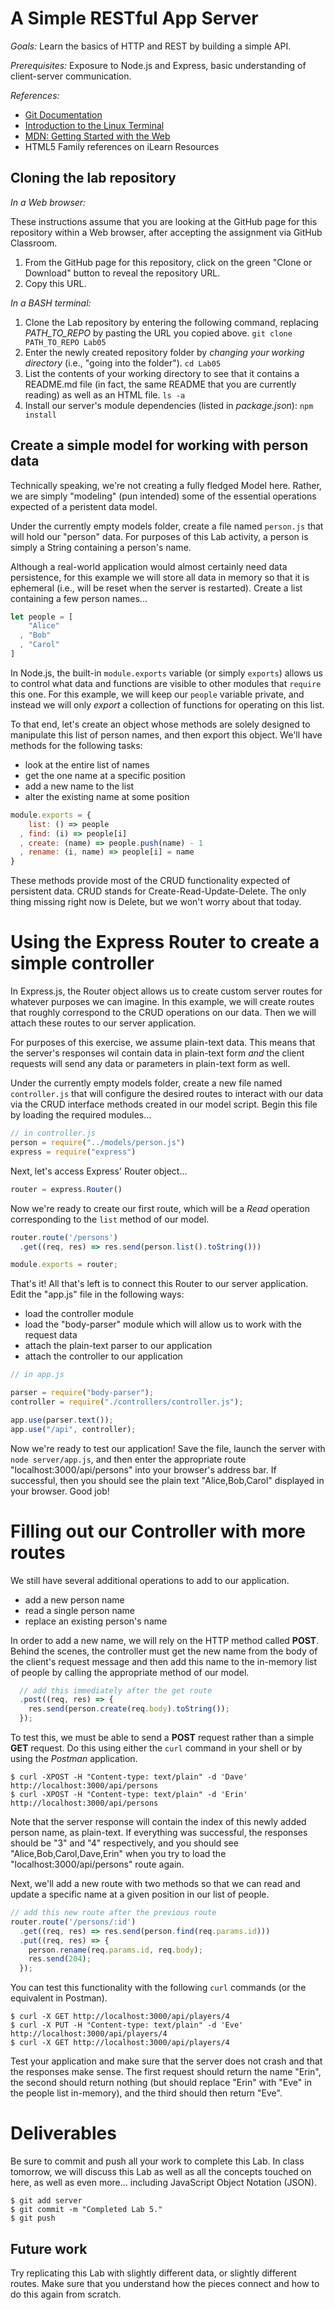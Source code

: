 # A Simple RESTful App Server

*Goals:* Learn the basics of HTTP and REST by building a simple API.

*Prerequisites:* Exposure to Node.js and Express, basic understanding of client-server communication.

*References:*

- [Git Documentation](https://git-scm.com/doc)
- [Introduction to the Linux Terminal](https://www.digitalocean.com/community/tutorials/an-introduction-to-the-linux-terminal)
- [MDN: Getting Started with the Web](https://developer.mozilla.org/en-US/docs/Learn/Getting_started_with_the_web)
- HTML5 Family references on iLearn Resources

## Cloning the lab repository

*In a Web browser:*

These instructions assume that you are looking at the GitHub page for this repository within a Web browser, after accepting the assignment via GitHub Classroom.

1. From the GitHub page for this repository, click on the green "Clone or Download" button to reveal the repository URL.
2. Copy this URL.

*In a BASH terminal:*

1. Clone the Lab repository by entering the following command, replacing *PATH_TO_REPO* by pasting the URL you copied above. `git clone PATH_TO_REPO Lab05`
2. Enter the newly created repository folder by *changing your working directory* (i.e., "going into the folder"). `cd Lab05`
3. List the contents of your working directory to see that it contains a README.md file (in fact, the same README that you are currently reading) as well as an HTML file. `ls -a`
4. Install our server's module dependencies (listed in _package.json_): `npm install`

## Create a simple model for working with person data

Technically speaking, we're not creating a fully fledged Model here. Rather, we are simply "modeling" (pun intended) some of the essential operations expected of a peristent data model.

Under the currently empty models folder, create a file named `person.js` that will hold our "person" data. For purposes of this Lab activity, a person is simply a String containing a person's name.

Although a real-world application would almost certainly need data persistence, for this example we will store all data in memory so that it is ephemeral (i.e., will be reset when the server is restarted). Create a list containing a few person names...

```js
let people = [
    "Alice"
  , "Bob"
  , "Carol"
]
```

In Node.js, the built-in `module.exports` variable (or simply `exports`) allows us to control what data and functions are visible to other modules that `require` this one. For this example, we will keep our `people` variable private, and instead we will only _export_ a collection of functions for operating on this list.

To that end, let's create an object whose methods are solely designed to manipulate this list of person names, and then export this object. We'll have methods for the following tasks:

- look at the entire list of names
- get the one name at a specific position
- add a new name to the list
- alter the existing name at some position

```js
module.exports = {
    list: () => people
  , find: (i) => people[i]
  , create: (name) => people.push(name) - 1
  , rename: (i, name) => people[i] = name
}
```

These methods provide most of the CRUD functionality expected of persistent data. CRUD stands for Create-Read-Update-Delete. The only thing missing right now is Delete, but we won't worry about that today.

# Using the Express Router to create a simple controller

In Express.js, the Router object allows us to create custom server routes for whatever purposes we can imagine. In this example, we will create routes that roughly correspond to the CRUD operations on our data. Then we will attach these routes to our server application.

For purposes of this exercise, we assume plain-text data. This means that the server's responses wil contain data in plain-text form _and_ the client requests will send any data or parameters in plain-text form as well.

Under the currently empty models folder, create a new file named `controller.js` that will configure the desired routes to interact with our data via the CRUD interface methods created in our model script. Begin this file by loading the required modules...

```js
// in controller.js
person = require("../models/person.js")
express = require("express")
```

Next, let's access Express' Router object...

```js
router = express.Router()
```

Now we're ready to create our first route, which will be a _Read_ operation corresponding to the `list` method of our model.

```js
router.route('/persons')
  .get((req, res) => res.send(person.list().toString()))

module.exports = router;
```

That's it! All that's left is to connect this Router to our server application. Edit the "app.js" file in the following ways:

- load the controller module
- load the "body-parser" module which will allow us to work with the request data
- attach the plain-text parser to our application
- attach the controller to our application

```js
// in app.js

parser = require("body-parser");
controller = require("./controllers/controller.js");

app.use(parser.text());
app.use("/api", controller);
```

Now we're ready to test our application! Save the file, launch the server with `node server/app.js`, and then enter the appropriate route "localhost:3000/api/persons" into your browser's address bar. If successful, then you should see the plain text "Alice,Bob,Carol" displayed in your browser. Good job!

# Filling out our Controller with more routes

We still have several additional operations to add to our application.

- add a new person name
- read a single person name
- replace an existing person's name

In order to add a new name, we will rely on the HTTP method called __POST__. Behind the scenes, the controller must get the new name from the body of the client's request message and then add this name to the in-memory list of people by calling the appropriate method of our model.

```js
  // add this immediately after the get route
  .post((req, res) => {
    res.send(person.create(req.body).toString());
  });
```

To test this, we must be able to send a __POST__ request rather than a simple __GET__ request. Do this using either the `curl` command in your shell or by using the _Postman_ application.

```
$ curl -XPOST -H "Content-type: text/plain" -d 'Dave' http://localhost:3000/api/persons
$ curl -XPOST -H "Content-type: text/plain" -d 'Erin' http://localhost:3000/api/persons
```

Note that the server response will contain the index of this newly added person name, as plain-text. If everything was successful, the responses should be "3" and "4" respectively, and you should see "Alice,Bob,Carol,Dave,Erin" when you try to load the "localhost:3000/api/persons" route again.

Next, we'll add a new route with two methods so that we can read and update a specific name at a given position in our list of people.

```js
// add this new route after the previous route
router.route('/persons/:id')
  .get((req, res) => res.send(person.find(req.params.id)))
  .put((req, res) => {
    person.rename(req.params.id, req.body);
    res.send(204);
  });
```

You can test this functionality with the following `curl` commands (or the equivalent in Postman).

```
$ curl -X GET http://localhost:3000/api/players/4
$ curl -X PUT -H "Content-type: text/plain" -d 'Eve' http://localhost:3000/api/players/4
$ curl -X GET http://localhost:3000/api/players/4
```

Test your application and make sure that the server does not crash and that the responses make sense. The first request should return the name "Erin", the second should return nothing (but should replace "Erin" with "Eve" in the people list in-memory), and the third should then return "Eve".

# Deliverables

Be sure to commit and push all your work to complete this Lab. In class tomorrow, we will discuss this Lab as well as all the concepts touched on here, as well as even more... including JavaScript Object Notation (JSON).

```
$ git add server
$ git commit -m "Completed Lab 5."
$ git push
```

## Future work

Try replicating this Lab with slightly different data, or slightly different routes. Make sure that you understand how the pieces connect and how to do this again from scratch.


